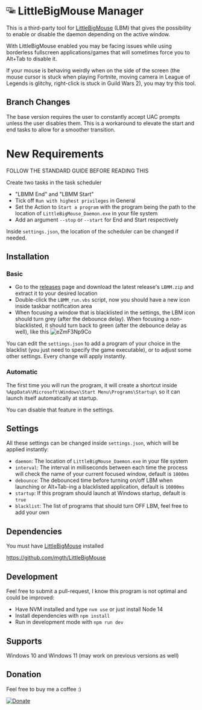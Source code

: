 # <img src="assets/image.png" alt="drawing" style="width:24px;"/> LittleBigMouse Manager

This is a third-party tool for [LittleBigMouse](https://github.com/mgth/LittleBigMouse) (LBM) that gives the possibility to enable or disable the daemon depending on the active window.

With LittleBigMouse enabled you may be facing issues while using borderless fullscreen applications/games that will sometimes force you to Alt+Tab to disable it.

If your mouse is behaving weirdly when on the side of the screen (the mouse cursor is stuck when playing Fortnite, moving camera in League of Legends is glitchy, right-click is stuck in Guild Wars 2), you may try this tool.

## Branch Changes

The base version requires the user to constantly accept UAC prompts unless the user disables them. This is a workaround to elevate the start and end tasks to allow for a smoother transition.

# New Requirements
FOLLOW THE STANDARD GUIDE BEFORE READING THIS

Create two tasks in the task scheduler
- "LBMM End" and "LBMM Start"
- Tick off `Run with highest privileges` in General
- Set the Action to `Start a program` with the program being the path to the location of `LittleBigMouse_Daemon.exe` in your file system
- Add an argument `--stop` or `--start` for End and Start respectively

Inside `settings.json`, the location of the scheduler can be changed if needed.


## Installation

### Basic

- Go to the [releases](https://github.com/VinceBT/LBMM/releases) page and download the latest release's `LBMM.zip` and extract it to your desired location
- Double-click the `LBMM_run.vbs` script, now you should have a new icon inside taskbar notification area
- When focusing a window that is blacklisted in the settings, the LBM icon should turn grey (after the debounce delay). When focusing a non-blacklisted, it should turn back to green (after the debounce delay as well), like this
  ![eZmF3Np9Co](https://user-images.githubusercontent.com/1362505/151820434-05772094-632d-4884-8828-8f4b275ebee4.gif)

You can edit the `settings.json` to add a program of your choice in the blacklist (you just need to specify the game executable), or to adjust some other settings.
Every change will apply instantly.

### Automatic

The first time you will run the program, it will create a shortcut inside `%AppData%\Microsoft\Windows\Start Menu\Programs\Startup\` so it can launch itself automatically at startup.

You can disable that feature in the settings.

## Settings

All these settings can be changed inside `settings.json`, which will be applied instantly:

- `daemon`: The location of `LittleBigMouse_Daemon.exe` in your file system
- `interval`: The interval in milliseconds between each time the process will check the name of your current focused window, default is `1000ms`
- `debounce`: The debounced time before turning on/off LBM when launching or Alt+Tab-ing a blacklisted application, default is `10000ms`
- `startup`: If this program should launch at Windows startup, default is `true`
- `blacklist`: The list of programs that should turn OFF LBM, feel free to add your own

## Dependencies

You must have [LittleBigMouse](https://github.com/mgth/LittleBigMouse) installed

https://github.com/mgth/LittleBigMouse

## Development

Feel free to submit a pull-request, I know this program is not optimal and could be improved:

- Have NVM installed and type `nvm use` or just install Node 14
- Install dependencies with `npm install`
- Run in development mode with `npm run dev`

## Supports

Windows 10 and Windows 11 (may work on previous versions as well)

## Donation

Feel free to buy me a coffee :)

[![Donate](https://img.shields.io/badge/Donate-PayPal-green.svg)](https://www.paypal.com/donate/?hosted_button_id=KKDV8JRNNRDAN)
